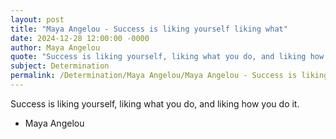 ```yaml
---
layout: post
title: "Maya Angelou - Success is liking yourself liking what"
date: 2024-12-28 12:00:00 -0000
author: Maya Angelou
quote: "Success is liking yourself, liking what you do, and liking how you do it."
subject: Determination
permalink: /Determination/Maya Angelou/Maya Angelou - Success is liking yourself liking what
---
```


Success is liking yourself, liking what you do, and liking how you do it.

- Maya Angelou
